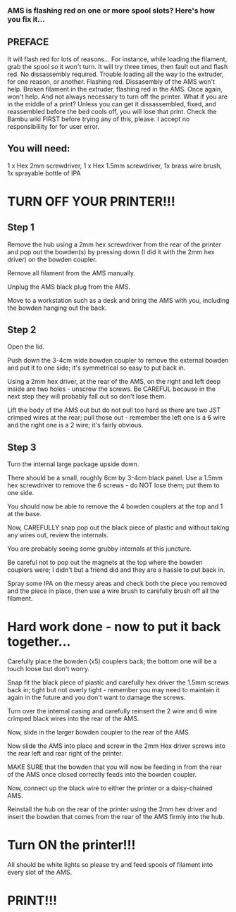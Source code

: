 ### AMS is flashing red on one or more spool slots?  Here's how you fix it...

## PREFACE

It will flash red for lots of reasons...  For instance, while loading the filament, grab the spool so it won't turn.  It will try three times, then fault out and flash red.  No dissassembly required.  Trouble loading all the way to the extruder, for one reason, or another.  Flashing red.  Dissasembly of the AMS won't help.  Broken filament in the extruder, flashing red in the AMS.  Once again, won't help.  And not always necessary to turn off the printer.  What if you are in the middle of a print?  Unless you can get it dissassembled, fixed, and reassembled before the bed cools off, you will lose that print.  Check the Bambu wiki FIRST before trying any of this, please.  I accept no responsibiliity for for user error.

## You will need: 

1 x Hex 2mm screwdriver, 1 x Hex 1.5mm screwdriver, 1x brass wire brush, 1x sprayable bottle of IPA

# TURN OFF YOUR PRINTER!!!

## Step 1

Remove the hub using a 2mm hex screwdriver from the rear of the printer and pop out the bowden(s) by pressing down (I did it with the 2mm hex driver) on the bowden coupler.

Remove all filament from the AMS manually.

Unplug the AMS black plug from the AMS.

Move to a workstation such as a desk and bring the AMS with you, including the bowden hanging out the back.

## Step 2

Open the lid.

Push down the 3-4cm wide bowden coupler to remove the external bowden and put it to one side; it's symmetrical so easy to put back in.

Using a 2mm hex driver, at the rear of the AMS, on the right and left deep inside are two holes - unscrew the screws.  Be CAREFUL because in the next step they will probably fall out so don't lose them.

Lift the body of the AMS out but do not pull too hard as there are two JST crimped wires at the rear; pull those out - remember the left one is a 6 wire and the right one is a 2 wire; it's fairly obvious.

## Step 3

Turn the internal large package upside down.

There should be a small, roughly 6cm by 3-4cm black panel.  Use a 1.5mm hex screwdriver to remove the 6 screws - do NOT lose them; put them to one side.

You should now be able to remove the 4 bowden couplers at the top and 1 at the base.

Now, CAREFULLY snap pop out the black piece of plastic and without taking any wires out, review the internals.

You are probably seeing some grubby internals at this juncture.

Be careful not to pop out the magnets at the top where the bowden couplers were; I didn't but a friend did and they are a hassle to put back in.

Spray some IPA on the messy areas and check both the piece you removed and the piece in place, then use a wire brush to carefully brush off all the filament.

# Hard work done - now to put it back together...

Carefully place the bowden (x5) couplers back; the bottom one will be a touch loose but don't worry.

Snap fit the black piece of plastic and carefully hex driver the 1.5mm screws back in; tight but not overly tight - remember you may need to maintain it again in the future and you don't want to damage the screws.

Turn over the internal casing and carefully reinsert the 2 wire and 6 wire crimped black wires into the rear of the AMS.

Now, slide in the larger bowden coupler to the rear of the AMS.

Now slide the AMS into place and screw in the 2mm Hex driver screws into the rear left and rear right of the printer.

MAKE SURE that the bowden that you will now be feeding in from the rear of the AMS once closed correctly feeds into the bowden coupler.

Now, connect up the black wire to either the printer or a daisy-chained AMS.

Reinstall the hub on the rear of the printer using the 2mm hex driver and insert the bowden that comes from the rear of the AMS firmly into the hub.

# Turn ON the printer!!!

All should be white lights so please try and feed spools of filament into every slot of the AMS.

# PRINT!!!

